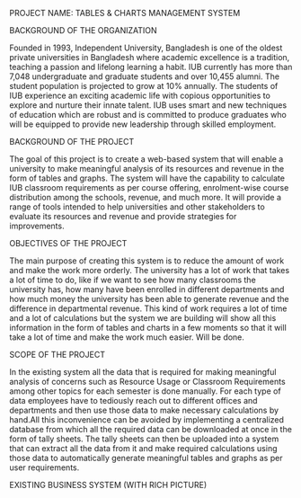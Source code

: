 PROJECT NAME: TABLES & CHARTS MANAGEMENT SYSTEM

BACKGROUND OF THE ORGANIZATION

Founded in 1993, Independent University, Bangladesh is one of the oldest private universities in Bangladesh where academic excellence is a tradition, teaching a passion and lifelong learning a habit. IUB currently has more than 7,048 undergraduate and graduate students and over 10,455 alumni. The student population is projected to grow at 10% annually. The students of IUB experience an exciting academic life with copious opportunities to explore and nurture their innate talent.
IUB uses smart and new techniques of education which are robust and is committed to produce graduates who will be equipped to provide new leadership through skilled employment.

BACKGROUND OF THE PROJECT

The goal of this project is to create a web-based system that will enable a university to make meaningful analysis of its resources and revenue in the form of tables and graphs. The system will have the capability to calculate IUB classroom requirements as per course offering, enrolment-wise course distribution among the schools, revenue, and much more. 
It will provide a range of tools intended to help universities and other stakeholders to evaluate its resources and revenue and provide strategies for improvements.


OBJECTIVES OF THE PROJECT

The main purpose of creating this system is to reduce the amount of work and make the work more orderly. The university has a lot of work that takes a lot of time to do, like if we want to see how many classrooms the university has, how many have been enrolled in different departments and how much money the university has been able to generate revenue and the difference in departmental revenue. This kind of work requires a lot of time and a lot of calculations but the system we are building will show all this information in the form of tables and charts in a few moments so that it will take a lot of time and make the work much easier. Will be done.

SCOPE OF THE PROJECT

In the existing system all the data that is required for making meaningful analysis of concerns such as Resource Usage or Classroom Requirements among other topics for each semester is done manually. For each type of data employees have to tediously reach out to different offices and departments and then use those data to make necessary calculations by hand.All this inconvenience can be avoided by implementing a centralized database from which all the required data can be downloaded at once in the form of tally sheets. The tally sheets can then be uploaded into a system that can extract all the data from it and make required calculations using those data to automatically generate meaningful tables and graphs as per user requirements.

EXISTING BUSINESS SYSTEM (WITH RICH PICTURE)

